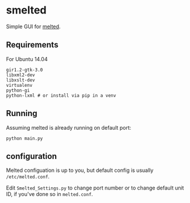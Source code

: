 # smelted

Simple GUI for [melted](https://github.com/mltframework/melted).

## Requirements

For Ubuntu 14.04

```
gir1.2-gtk-3.0
libxml2-dev
libxslt-dev
virtualenv
python-gi
python-lxml # or install via pip in a venv
```
## Running

Assuming melted is already running on default port:

```
python main.py
```
## configuration

Melted configuation is up to you, but default config is usually `/etc/melted.conf`.

Edit `Smelted_Settings.py` to change port number or to change default unit ID, if you've done so in `melted.conf`.


